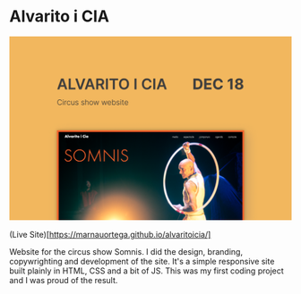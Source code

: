 # Alvarito i CIA

![screenshot](screenshot.png)

(Live Site)[https://marnauortega.github.io/alvaritoicia/]

Website for the circus show Somnis. I did the design, branding, copywrighting and development of the site. It's a simple responsive site built plainly in HTML, CSS and a bit of JS.
This was my first coding project and I was proud of the result.
